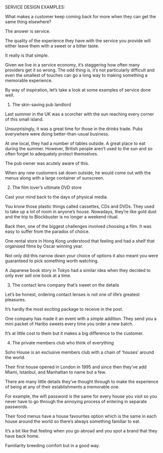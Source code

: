 

SERVICE DESIGN EXAMPLES:

What makes a customer keep coming back for more when they can get the same thing elsewhere? 

The answer is service. 

The quality of the experience they have with the service you provide will either leave them with a sweet or a bitter taste. 

It really is that simple.

Given we live in a service economy, it’s staggering how often many providers get it so wrong. The odd thing is, it’s not particularly difficult and even the smallest of touches can go a long way to making something a memorable experience. 

By way of inspiration, let’s take a look at some examples of service done well. 

1. The skin-saving pub landlord 

Last summer in the UK was a scorcher with the sun reaching every corner of this small island. 

Unsurprisingly, it was a great time for those in the drinks trade. Pubs everywhere were doing better-than-usual business. 

At one local, they had a number of tables outside. A great place to eat during the summer. However, British people aren’t used to the sun and so often forget to adequately protect themselves. 

The pub owner was acutely aware of this. 

When any new customers sat down outside, he would come out with the menus along with a large container of sunscreen. 

2. The film lover’s ultimate DVD store 

Cast your mind back to the days of physical media. 

You know those plastic things called cassettes, CDs and DVDs. They used to take up a lot of room in anyone’s house. Nowadays, they’re like gold dust and the trip to Blockbuster is no longer a weekend ritual.  

Back then, one of the biggest challenges involved choosing a film. It was easy to suffer from the paradox of choice. 

One rental store in Hong Kong understood that feeling and had a shelf that organised films by Oscar winning year. 

Not only did this narrow down your choice of options it also meant you were guaranteed to pick something worth watching. 

A Japanese book story in Tokyo had a similar idea when they decided to only ever sell one book at a time. 

3. The contact lens company that’s sweet on the details 

Let’s be honest, ordering contact lenses is not one of life’s greatest pleasures. 

It’s hardly the most exciting package to receive in the post. 

One company has made it an event with a simple addition. They send you a mini packet of Haribo sweets every time you order a new batch. 

It’s at little cost to them but it makes a big difference to the customer. 

4. The private members club who think of everything 

Soho House is an exclusive members club with a chain of ‘houses’ around the world. 

Their first house opened in London in 1995 and since then they’ve add Miami, Istanbul, and Manhattan to name but a few. 

There are many little details they’ve thought through to make the experience of being at any of their establishments a memorable one. 

For example, the wifi password is the same for every house you visit so you never have to go through the annoying process of entering in separate passwords. 

Their food menus have a house favourites option which is the same in each house around the world so there’s always something familiar to eat. 

It’s a bit like that feeling when you go abroad and you spot a brand that they have back home. 

Familiarity breeding comfort but in a good way. 
